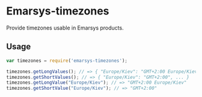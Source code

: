 # Emarsys-timezones

Provide timezones usable in Emarsys products.

## Usage

```javascript
var timezones = require('emarsys-timezones');

timezones.getLongValues(); // => { "Europe/Kiev": "GMT+2:00 Europe/Kiev", ... }
timezones.getShortValues(); // => { "Europe/Kiev": "GMT+2:00", ... }
timezones.getLongValue("Europe/Kiev"); // => "GMT+2:00 Europe/Kiev"
timezones.getShortValue("Europe/Kiev"); // => "GMT+2:00"
```
